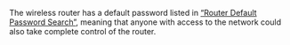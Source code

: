 
The wireless router has a default password listed in [“Router Default Password Search”](http://www.routerpasswords.com/), meaning that anyone with access to the network could also take complete control of the router. 
